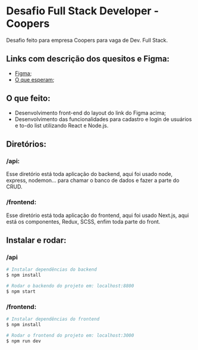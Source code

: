 # Desafio Full Stack Developer - Coopers

Desafio feito para empresa Coopers para vaga de Dev. Full Stack.

## Links com descrição dos quesitos e Figma:

- [Figma](https://www.figma.com/file/OAMrciHo0uOf4H2cgg3MDm/Coopers---Site-para-teste-Front-End-%2F-Full-Stack?node-id=290-6333&t=Gohw7suIrSgofVjh-0);
- [O que esperam](https://github.com/CoopersDigitalProduction/full-stack-test/#readme);


## O que feito:

- Desenvolvimento front-end do layout do link do Figma acima;
- Desenvolvimento das funcionalidades para cadastro e login de usuários e to-do list utilizando React e Node.js.

## Diretórios:

### /api:
Esse diretório está toda aplicação do backend, aqui foi usado node, express, nodemon... para chamar o banco de dados e fazer a parte do CRUD.

### /frontend:
Esse diretório está toda aplicação do frontend, aqui foi usado Next.js, aqui está os componentes, Redux, SCSS, enfim toda parte do front.

## Instalar e rodar:

### /api
```bash
# Instalar dependências do backend
$ npm install

# Rodar o backendo do projeto em: localhost:8800
$ npm start

```

### /frontend:
```bash
# Instalar dependências do frontend
$ npm install

# Rodar o frontend do projeto em: localhost:3000
$ npm run dev
```



